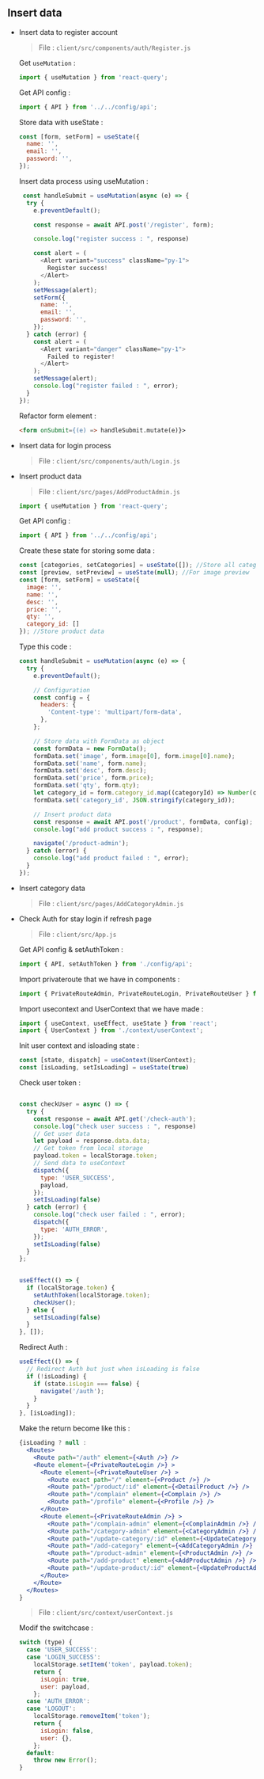 ## Insert data

- Insert data to register account

  > File : `client/src/components/auth/Register.js`

  Get `useMutation` :

  ```javascript
  import { useMutation } from 'react-query';
  ```

  Get API config :

  ```javascript
  import { API } from '../../config/api';
  ```

  Store data with useState :

  ```javascript
  const [form, setForm] = useState({
    name: '',
    email: '',
    password: '',
  });
  ```

  Insert data process using useMutation :

  ```javascript
   const handleSubmit = useMutation(async (e) => {
    try {
      e.preventDefault();

      const response = await API.post('/register', form);

      console.log("register success : ", response)

      const alert = (
        <Alert variant="success" className="py-1">
          Register success!
        </Alert>
      );
      setMessage(alert);
      setForm({
        name: '',
        email: '',
        password: '',
      });
    } catch (error) {
      const alert = (
        <Alert variant="danger" className="py-1">
          Failed to register!
        </Alert>
      );
      setMessage(alert);
      console.log("register failed : ", error);
    }
  });
  ```

  Refactor form element :

  ```html
  <form onSubmit={(e) => handleSubmit.mutate(e)}>
  ```

- Insert data for login process

  > File : `client/src/components/auth/Login.js`

- Insert product data

  > File : `client/src/pages/AddProductAdmin.js`

  ```javascript
  import { useMutation } from 'react-query';
  ```

  Get API config :

  ```javascript
  import { API } from '../../config/api';
  ```

  Create these state for storing some data :
  ```javascript
  const [categories, setCategories] = useState([]); //Store all category data
  const [preview, setPreview] = useState(null); //For image preview
  const [form, setForm] = useState({
    image: '',
    name: '',
    desc: '',
    price: '',
    qty: '',
    category_id: []
  }); //Store product data
  ```

  Type this code :
  ```javascript
  const handleSubmit = useMutation(async (e) => {
    try {
      e.preventDefault();

      // Configuration
      const config = {
        headers: {
          'Content-type': 'multipart/form-data',
        },
      };

      // Store data with FormData as object
      const formData = new FormData();
      formData.set('image', form.image[0], form.image[0].name);
      formData.set('name', form.name);
      formData.set('desc', form.desc);
      formData.set('price', form.price);
      formData.set('qty', form.qty);
      let category_id = form.category_id.map((categoryId) => Number(categoryId))
      formData.set('category_id', JSON.stringify(category_id));

      // Insert product data
      const response = await API.post('/product', formData, config);
      console.log("add product success : ", response);

      navigate('/product-admin');
    } catch (error) {
      console.log("add product failed : ", error);
    }
  });
  ```

- Insert category data

  > File : `client/src/pages/AddCategoryAdmin.js`

* Check Auth for stay login if refresh page

  > File : `client/src/App.js`

  Get API config & setAuthToken :

  ```javascript
  import { API, setAuthToken } from './config/api';
  ```

  Import privateroute that we have in components :

  ```javascript
  import { PrivateRouteAdmin, PrivateRouteLogin, PrivateRouteUser } from './components/PrivateRoute';
  ```

  Import usecontext and UserContext that we have made :

  ```javascript
  import { useContext, useEffect, useState } from 'react';
  import { UserContext } from './context/userContext';
  ```

  Init user context and isloading state :

  ```javascript
  const [state, dispatch] = useContext(UserContext);
  const [isLoading, setIsLoading] = useState(true)
  ```

  Check user token :

  ```javascript
  
  const checkUser = async () => {
    try {
      const response = await API.get('/check-auth');
      console.log("check user success : ", response)
      // Get user data
      let payload = response.data.data;
      // Get token from local storage
      payload.token = localStorage.token;
      // Send data to useContext
      dispatch({
        type: 'USER_SUCCESS',
        payload,
      });
      setIsLoading(false)
    } catch (error) {
      console.log("check user failed : ", error);
      dispatch({
        type: 'AUTH_ERROR',
      });
      setIsLoading(false)
    }
  };

 
  useEffect(() => {
    if (localStorage.token) {
      setAuthToken(localStorage.token);
      checkUser();
    } else {
      setIsLoading(false)
    }
  }, []);
  ```

  Redirect Auth :

  ```javascript
  useEffect(() => {
    // Redirect Auth but just when isLoading is false
    if (!isLoading) {
      if (state.isLogin === false) {
        navigate('/auth');
      }
    }
  }, [isLoading]);
  ```

  Make the return become like this :

  ```jsx
  {isLoading ? null :
    <Routes>
      <Route path="/auth" element={<Auth />} />
      <Route element={<PrivateRouteLogin />} >
        <Route element={<PrivateRouteUser />} >
          <Route exact path="/" element={<Product />} />
          <Route path="/product/:id" element={<DetailProduct />} />
          <Route path="/complain" element={<Complain />} />
          <Route path="/profile" element={<Profile />} />
        </Route>
        <Route element={<PrivateRouteAdmin />} >
          <Route path="/complain-admin" element={<ComplainAdmin />} />
          <Route path="/category-admin" element={<CategoryAdmin />} />
          <Route path="/update-category/:id" element={<UpdateCategoryAdmin />} />
          <Route path="/add-category" element={<AddCategoryAdmin />} />
          <Route path="/product-admin" element={<ProductAdmin />} />
          <Route path="/add-product" element={<AddProductAdmin />} />
          <Route path="/update-product/:id" element={<UpdateProductAdmin />} />
        </Route>
      </Route>
    </Routes>
  }
  ```

  > File : `client/src/context/userContext.js`

  Modif the switchcase :

  ```javascript
  switch (type) {
    case 'USER_SUCCESS':
    case 'LOGIN_SUCCESS':
      localStorage.setItem('token', payload.token);
      return {
        isLogin: true,
        user: payload,
      };
    case 'AUTH_ERROR':
    case 'LOGOUT':
      localStorage.removeItem('token');
      return {
        isLogin: false,
        user: {},
      };
    default:
      throw new Error();
  }
  ```
